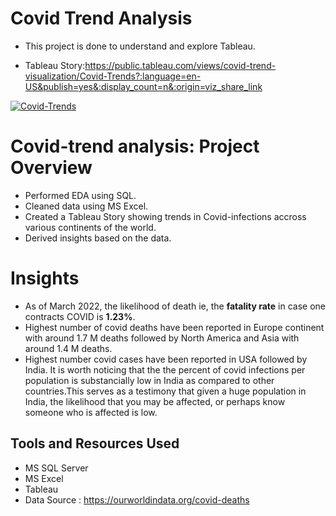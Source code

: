 

#  Covid Trend Analysis

* This project is done to understand and explore Tableau. 

* Tableau Story:https://public.tableau.com/views/covid-trend-visualization/Covid-Trends?:language=en-US&publish=yes&:display_count=n&:origin=viz_share_link

<div class='tableauPlaceholder' id='viz1651169588427' style='position: relative'><noscript><a href='#'><img alt='Covid-Trends ' src='https:&#47;&#47;public.tableau.com&#47;static&#47;images&#47;co&#47;covid-trend-visualization&#47;Covid-Trends&#47;1_rss.png' style='border: none' /></a></noscript><object class='tableauViz'  style='display:none;'><param name='host_url' value='https%3A%2F%2Fpublic.tableau.com%2F' /> <param name='embed_code_version' value='3' /> <param name='site_root' value='' /><param name='name' value='covid-trend-visualization&#47;Covid-Trends' /><param name='tabs' value='no' /><param name='toolbar' value='yes' /><param name='static_image' value='https:&#47;&#47;public.tableau.com&#47;static&#47;images&#47;co&#47;covid-trend-visualization&#47;Covid-Trends&#47;1.png' /> <param name='animate_transition' value='yes' /><param name='display_static_image' value='yes' /><param name='display_spinner' value='yes' /><param name='display_overlay' value='yes' /><param name='display_count' value='yes' /><param name='language' value='en-US' /><param name='filter' value='publish=yes' /></object></div>               

# Covid-trend analysis: Project Overview 
* Performed EDA using SQL.
* Cleaned data using MS Excel.
* Created a Tableau Story showing trends in Covid-infections accross various continents of the world. 
* Derived insights based on the data.


# Insights
* As of March 2022, the likelihood of death ie, the **fatality rate** in case one contracts COVID is **1.23%**.
* Highest number of covid deaths have been reported in Europe continent with around 1.7 M deaths followed by North America and Asia with around 1.4 M deaths.
* Highest number covid cases have been reported in USA followed by India. It is worth noticing that the the percent of covid infections per population is substancially low in India as compared to other countries.This serves as a testimony that given a huge population in India, the likelihood that you may be affected, or perhaps know someone who is affected is low. 

## Tools and Resources Used 

* MS SQL Server
* MS Excel
* Tableau
* Data Source : https://ourworldindata.org/covid-deaths



